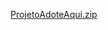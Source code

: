 [ProjetoAdoteAqui.zip](https://github.com/beatrizmdc/adoteaqui/files/6920424/ProjetoAdoteAqui.zip)


